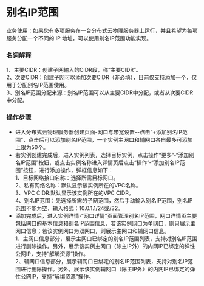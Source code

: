 # 别名IP范围

业务使用：如果您有多项服务在一台分布式云物理服务器上运行，并且希望为每项服务分配一个不同的 IP 地址，可以使用别名IP范围功能实现。

### 名词解释
1、主要CIDR：创建子网输入的CIDR段，称“主要CIDR”。</br>
2、次要CIDR：创建子网可以添加次要CIDR（非必填），目前仅支持添加一个，仅用于分配别名IP范围使用。</br>
3、别名IP范围分配来源：别名IP范围可以从主要CIDR中分配，或者从次要CIDR中分配。</br>

### 操作步骤
- 进入分布式云物理服务器创建页面-网口与带宽设置--点击“+添加别名IP范围”，点击后可以添加别名IP范围，一个实例主网口和辅网口各自最多可添加上限为50个。<br/>
- 若实例创建完成后，进入实例列表，选择目标实例，点击操作“更多”-“添加别名IP范围”按钮，或点击实例名称进入详情页后点击“操作”-“添加别名IP范围”按钮，进行添加操作，弹框信息如下：<br/>
  1、目标网络接口名称：选择所需目标网口。<br/>
  2、私有网络名称：默认显示该实例所在的VPC名称。<br/>
  3、VPC CIDR:默认显示该实例所在的VPC CIDR。<br/>
  4、别名IP范围：先选择所需的子网范围，然后手动输入别名IP范围，别名IP范围不能为空，输入格式：10.0.1.1/24或/32。<br/>
- 添加完成后，进入实例详情-“网口详情”页面管理别名IP范围，网口详情页主要包括网口的基本信息和别名IP范围信息，若该实例网口为单网口，则只展示主网口信息；若该实例网口为双网口，则展示主网口和辅网口信息。<br/>
  1、主网口信息部分，展示主网口已绑定的别名IP范围列表，支持对别名IP范围进行删除操作。另外，展示该实例主网口（除主IP外）的内网IP已绑定的弹性公网IP，支持“解绑资源”操作。<br/>
  2、辅网口信息部分，展示辅网口已绑定的别名IP范围列表，支持对别名IP范围进行删除操作。另外，展示该实例辅网口（除主IP外）的内网IP已绑定的弹性公网IP，支持“解绑资源”操作。<br/>
  

